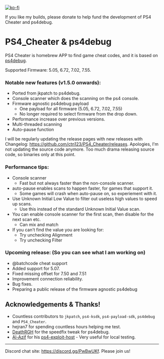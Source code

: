 [![ko-fi](https://ko-fi.com/img/githubbutton_sm.svg)](https://ko-fi.com/X8X741UC0)

If you like my builds, please donate to help fund the development of PS4 Cheater and ps4debug.

# PS4_Cheater & ps4debug

PS4 Cheater is homebrew APP to find game cheat codes, and it is based on [ps4debug](https://github.com/jogolden/ps4debug).

Supported Firmware: 5.05, 6.72, 7.02, 7.55.

### Notable new features (v1.5.0 onwards):
  - Ported from jkpatch to ps4debug.
  - Console scanner which does the scanning on the ps4 console.
  - Firmware agnostic ps4debug payload
    - One payload for all firmware (5.05, 6.72, 7.02, 7.55)
    - No longer required to select firmware from the drop down.
  - Performance increase over previous versions.
  - Multi-threaded scanning
  - Auto-pause function

I will be regularly updating the release pages with new releases with Changelog: https://github.com/ctn123/PS4_Cheater/releases.
Apologies, I'm not updating the source code anymore. Too much drama releasing source code, so binaries only at this point.

### Performance tips:
  - Console scanner
    - Fast but not always faster than the non-console scanner.
  - auto-pause enables scans to happen faster, for games that support it.
    - Some games will crash when auto-pause on, so experiement with it.
  - Use Unknown Initial Low Value to filter out useless high values to speed up scans.
    - Use this instead of the standard Unknown Initial Value scan.
  - You can enable console scanner for the first scan, then disable for the next scan etc.
    - Can mix and match
  - If you can't find the value you are looking for:
    - Try unchecking Alignment
    - Try unchecking Filter

### Upcoming release: (So you can see what I am working on)
  - @batchcode cheat support
  - Added support for 5.07.
  - Fixed missing offset for 7.50 and 7.51
  - Improvement connection reliability.
  - Bug fixes.
  - Preparing a public release of the firmware agnostic ps4debug

## Acknowledgements & Thanks!

- Countless contributors to `jkpatch`, `ps4-ksdk`, `ps4-payload-sdk`, `ps4debug` and `PS4_Cheater`.
- hejran7 for spending countless hours helping me test.
- [DeathRGH](https://github.com/DeathRGH) for the speedfix tweak for ps4debug.
- [Al-Azif](https://github.com/Al-Azif) for his [ps4-exploit-host](https://github.com/Al-Azif/ps4-exploit-host) - Very useful for local testing.

---
Discord chat site: https://discord.gg/PwBwUKf.
Please join us!
